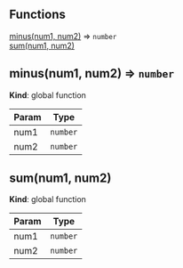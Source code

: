 ## Functions

<dl>
<dt><a href="#minus">minus(num1, num2)</a> ⇒ <code>number</code></dt>
<dd></dd>
<dt><a href="#sum">sum(num1, num2)</a></dt>
<dd></dd>
</dl>

<a name="minus"></a>

## minus(num1, num2) ⇒ <code>number</code>
**Kind**: global function  

| Param | Type |
| --- | --- |
| num1 | <code>number</code> | 
| num2 | <code>number</code> | 

<a name="sum"></a>

## sum(num1, num2)
**Kind**: global function  

| Param | Type |
| --- | --- |
| num1 | <code>number</code> | 
| num2 | <code>number</code> | 

